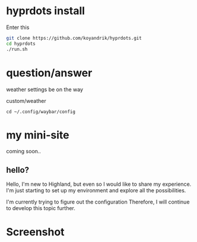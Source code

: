 # hyprdots install

Enter this

```bash
git clone https://github.com/koyandrik/hyprdots.git
cd hyprdots
./run.sh
```

# question/answer

weather settings be on the way

custom/weather

```
cd ~/.config/waybar/config

```



# my mini-site

coming soon..




## hello?


Hello, I'm new to Highland, but even so I would like to share my experience. 
I'm just starting to set up my environment and explore all the possibilities.

I'm currently trying to figure out the configuration
Therefore, I will continue to develop this topic further.


# Screenshot

